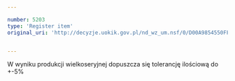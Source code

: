 ```yaml
---

number: 5203
type: 'Register item'
original_uri: 'http://decyzje.uokik.gov.pl/nd_wz_um.nsf/0/D00A9854550FF166C1257BCD003BFF30?OpenDocument'


---
```


W wyniku produkcji wielkoseryjnej dopuszcza się tolerancję ilościową do +-5%
